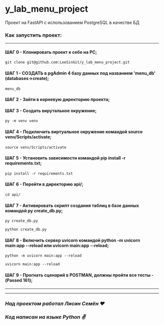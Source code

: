 # y_lab_menu_project
Проект на FastAPI с использованием PostgreSQL в качестве БД

### Как запустить проект:
****
#### ШАГ 0 - Клонировать проект к себе на PC;
```
git clone git@github.com:LeeSinGit/y_lab_menu_project.git
```
#### ШАГ 1 - СОЗДАТЬ в pgAdmin 4 базу данных под названием 'menu_db' (databases->create);
```
menu_db
```
#### ШАГ 2 - Зайти в корневую директорию проекта;
#### ШАГ 3 - Создать вирутальное окружение;
```
py -m venv venv
```
#### ШАГ 4 - Подключить виртуальное окружение командой source venv/Scripts/activate;
```
source venv/Scripts/activate
```
#### ШАГ 5 - Установить зависимости командой pip install -r requirements.txt;
```
pip install -r requirements.txt
```
#### ШАГ 6 - Перейти в директорию api/;
```
cd api/
```
#### ШАГ 7 - Активировать скрипт создания таблиц в базе данных командой py create_db.py;
```
py create_db.py
```
```
python create_db.py
```
#### ШАГ 8 - Включить сервер uvicorn командой python -m uvicorn main:app --reload или uvicorn main:app --reload;
```
python -m uvicorn main:app --reload
```
```
uvicorn main:app --reload
```
#### ШАГ 9 - Прогнать сценарий в POSTMAN, должны пройти все тесты - (Passed 161);
****
****
### *Над проектом работал Лисин Семён :heart:*
### *Код написан на языке Python :v:*

